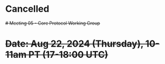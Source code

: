 # Cancelled
~~# Meeting 05 - Core Protocol Working Group~~

# ~~Date: Aug 22, 2024 (Thursday), 10-11am PT (17-18:00 UTC)~~
